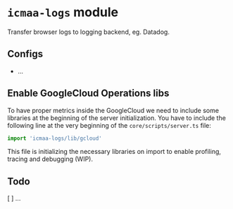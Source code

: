 # `icmaa-logs` module

Transfer browser logs to logging backend, eg. Datadog.

## Configs

* ...

## Enable GoogleCloud Operations libs

To have proper metrics inside the GoogleCloud we need to include some libraries at the beginning of the server initialization.
You have to include the following line at the very beginning of the `core/scripts/server.ts` file:
```ts
import 'icmaa-logs/lib/gcloud'
```

This file is initializing the necessary libraries on import to enable profiling, tracing and debugging (WIP).

## Todo

[ ] ...
